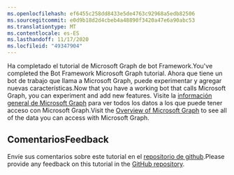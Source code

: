 ```yaml
---
ms.openlocfilehash: ef6455c258dd8433e5de4763c92968a5edb82506
ms.sourcegitcommit: e0d9b18d2d4cbeb4a48890f3420a47e6a90abc53
ms.translationtype: MT
ms.contentlocale: es-ES
ms.lasthandoff: 11/17/2020
ms.locfileid: "49347904"
---
```

<!-- markdownlint-disable MD002 MD041 -->

<span data-ttu-id="ec10d-101">Ha completado el tutorial de Microsoft Graph de bot Framework.</span><span class="sxs-lookup"><span data-stu-id="ec10d-101">You've completed the Bot Framework Microsoft Graph tutorial.</span></span> <span data-ttu-id="ec10d-102">Ahora que tiene un bot de trabajo que llama a Microsoft Graph, puede experimentar y agregar nuevas características.</span><span class="sxs-lookup"><span data-stu-id="ec10d-102">Now that you have a working bot that calls Microsoft Graph, you can experiment and add new features.</span></span> <span data-ttu-id="ec10d-103">Visite la [información general de Microsoft Graph](https://docs.microsoft.com/graph/overview) para ver todos los datos a los que puede tener acceso con Microsoft Graph.</span><span class="sxs-lookup"><span data-stu-id="ec10d-103">Visit the [Overview of Microsoft Graph](https://docs.microsoft.com/graph/overview) to see all of the data you can access with Microsoft Graph.</span></span>

## <a name="feedback"></a><span data-ttu-id="ec10d-104">Comentarios</span><span class="sxs-lookup"><span data-stu-id="ec10d-104">Feedback</span></span>

<span data-ttu-id="ec10d-105">Envíe sus comentarios sobre este tutorial en el [repositorio de github](https://github.com/microsoftgraph/msgraph-training-botframework).</span><span class="sxs-lookup"><span data-stu-id="ec10d-105">Please provide any feedback on this tutorial in the [GitHub repository](https://github.com/microsoftgraph/msgraph-training-botframework).</span></span>
